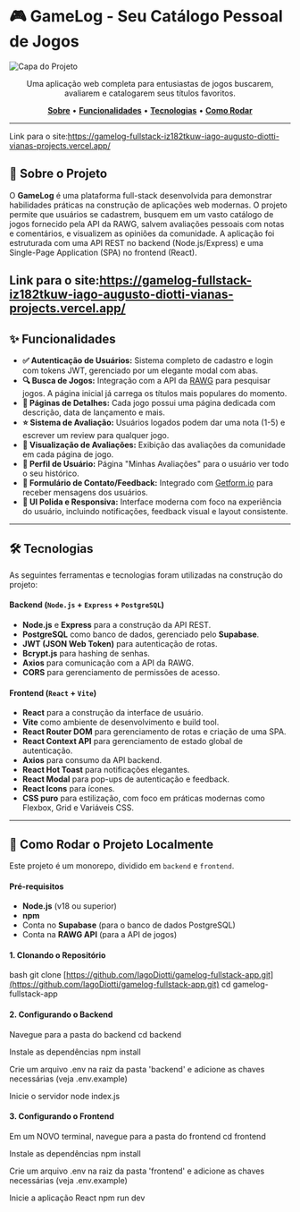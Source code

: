 # 🎮 GameLog - Seu Catálogo Pessoal de Jogos

![Capa do Projeto]([https://github.com/user-attachments/assets/533d5e44-0467-4c08-8831-3fbb8622a377](https://gamelog-fullstack-app.vercel.app/))

<p align="center">
  Uma aplicação web completa para entusiastas de jogos buscarem, avaliarem e catalogarem seus títulos favoritos.
</p>


<p align="center">
  <a href="#-sobre-o-projeto"><strong>Sobre</strong></a> •
  <a href="#-funcionalidades"><strong>Funcionalidades</strong></a> •
  <a href="#-tecnologias"><strong>Tecnologias</strong></a> •
  <a href="#-como-rodar"><strong>Como Rodar</strong></a>
</p>

---
Link para o site:https://gamelog-fullstack-iz182tkuw-iago-augusto-diotti-vianas-projects.vercel.app/ 


## 📖 Sobre o Projeto


O **GameLog** é uma plataforma full-stack desenvolvida para demonstrar habilidades práticas na construção de aplicações web modernas. O projeto permite que usuários se cadastrem, busquem em um vasto catálogo de jogos fornecido pela API da RAWG, salvem avaliações pessoais com notas e comentários, e visualizem as opiniões da comunidade. A aplicação foi estruturada com uma API REST no backend (Node.js/Express) e uma Single-Page Application (SPA) no frontend (React).

Link para o site:https://gamelog-fullstack-iz182tkuw-iago-augusto-diotti-vianas-projects.vercel.app/ 
---

## ✨ Funcionalidades

- **✅ Autenticação de Usuários:** Sistema completo de cadastro e login com tokens JWT, gerenciado por um elegante modal com abas.
- **🔍 Busca de Jogos:** Integração com a API da [RAWG](https://rawg.io/apidocs) para pesquisar jogos. A página inicial já carrega os títulos mais populares do momento.
- **📄 Páginas de Detalhes:** Cada jogo possui uma página dedicada com descrição, data de lançamento e mais.
- **⭐ Sistema de Avaliação:** Usuários logados podem dar uma nota (1-5) e escrever um review para qualquer jogo.
- **👀 Visualização de Avaliações:** Exibição das avaliações da comunidade em cada página de jogo.
- **👤 Perfil de Usuário:** Página "Minhas Avaliações" para o usuário ver todo o seu histórico.
- **💬 Formulário de Contato/Feedback:** Integrado com [Getform.io](https://getform.io) para receber mensagens dos usuários.
- **💅 UI Polida e Responsiva:** Interface moderna com foco na experiência do usuário, incluindo notificações, feedback visual e layout consistente.

---

## 🛠️ Tecnologias

As seguintes ferramentas e tecnologias foram utilizadas na construção do projeto:

#### **Backend** (`Node.js` + `Express` + `PostgreSQL`)
- **Node.js** e **Express** para a construção da API REST.
- **PostgreSQL** como banco de dados, gerenciado pelo **Supabase**.
- **JWT (JSON Web Token)** para autenticação de rotas.
- **Bcrypt.js** para hashing de senhas.
- **Axios** para comunicação com a API da RAWG.
- **CORS** para gerenciamento de permissões de acesso.

#### **Frontend** (`React` + `Vite`)
- **React** para a construção da interface de usuário.
- **Vite** como ambiente de desenvolvimento e build tool.
- **React Router DOM** para gerenciamento de rotas e criação de uma SPA.
- **React Context API** para gerenciamento de estado global de autenticação.
- **Axios** para consumo da API backend.
- **React Hot Toast** para notificações elegantes.
- **React Modal** para pop-ups de autenticação e feedback.
- **React Icons** para ícones.
- **CSS puro** para estilização, com foco em práticas modernas como Flexbox, Grid e Variáveis CSS.

---

## 🚀 Como Rodar o Projeto Localmente

Este projeto é um monorepo, dividido em `backend` e `frontend`.

#### **Pré-requisitos**
- **Node.js** (v18 ou superior)
- **npm**
- Conta no **Supabase** (para o banco de dados PostgreSQL)
- Conta na **RAWG API** (para a API de jogos)

#### **1. Clonando o Repositório**
bash
git clone [https://github.com/IagoDiotti/gamelog-fullstack-app.git](https://github.com/IagoDiotti/gamelog-fullstack-app.git)
cd gamelog-fullstack-app

#### **2. Configurando o Backend**
Navegue para a pasta do backend
cd backend

Instale as dependências
npm install

Crie um arquivo .env na raiz da pasta 'backend'
e adicione as chaves necessárias (veja .env.example)

Inicie o servidor
node index.js

#### **3. Configurando o Frontend**

Em um NOVO terminal, navegue para a pasta do frontend
cd frontend

Instale as dependências
npm install

Crie um arquivo .env na raiz da pasta 'frontend'
e adicione as chaves necessárias (veja .env.example)

Inicie a aplicação React
npm run dev
